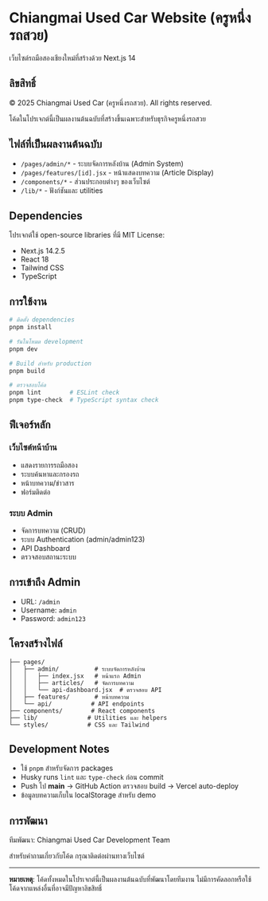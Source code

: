 # Chiangmai Used Car Website (ครูหนึ่งรถสวย)

เว็บไซต์รถมือสองเชียงใหม่ที่สร้างด้วย Next.js 14

## ลิขสิทธิ์

© 2025 Chiangmai Used Car (ครูหนึ่งรถสวย). All rights reserved.

โค้ดในโปรเจกต์นี้เป็นผลงานต้นฉบับที่สร้างขึ้นเฉพาะสำหรับธุรกิจครูหนึ่งรถสวย

## ไฟล์ที่เป็นผลงานต้นฉบับ

- `/pages/admin/*` - ระบบจัดการหลังบ้าน (Admin System)
- `/pages/features/[id].jsx` - หน้าแสดงบทความ (Article Display)
- `/components/*` - ส่วนประกอบต่างๆ ของเว็บไซต์
- `/lib/*` - ฟังก์ชันและ utilities

## Dependencies

โปรเจกต์ใช้ open-source libraries ที่มี MIT License:

- Next.js 14.2.5
- React 18
- Tailwind CSS
- TypeScript

## การใช้งาน

```bash
# ติดตั้ง dependencies
pnpm install

# รันในโหมด development
pnpm dev

# Build สำหรับ production
pnpm build

# ตรวจสอบโค้ด
pnpm lint        # ESLint check
pnpm type-check  # TypeScript syntax check
```

## ฟีเจอร์หลัก

### เว็บไซต์หน้าบ้าน

- แสดงรายการรถมือสอง
- ระบบค้นหาและกรองรถ
- หน้าบทความ/ข่าวสาร
- ฟอร์มติดต่อ

### ระบบ Admin

- จัดการบทความ (CRUD)
- ระบบ Authentication (admin/admin123)
- API Dashboard
- ตรวจสอบสถานะระบบ

## การเข้าถึง Admin

- URL: `/admin`
- Username: `admin`
- Password: `admin123`

## โครงสร้างไฟล์

```text
├── pages/
│   ├── admin/          # ระบบจัดการหลังบ้าน
│   │   ├── index.jsx   # หน้าแรก Admin
│   │   ├── articles/   # จัดการบทความ
│   │   └── api-dashboard.jsx  # ตรวจสอบ API
│   ├── features/       # หน้าบทความ
│   └── api/           # API endpoints
├── components/        # React components
├── lib/              # Utilities และ helpers
└── styles/           # CSS และ Tailwind
```

## Development Notes

- ใช้ `pnpm` สำหรับจัดการ packages
- Husky runs `lint` และ `type-check` ก่อน commit
- Push ไป **main** → GitHub Action ตรวจสอบ build → Vercel auto-deploy
- ข้อมูลบทความเก็บใน localStorage สำหรับ demo

## การพัฒนา

ทีมพัฒนา: Chiangmai Used Car Development Team

สำหรับคำถามเกี่ยวกับโค้ด กรุณาติดต่อผ่านทางเว็บไซต์

---

**หมายเหตุ**: โค้ดทั้งหมดในโปรเจกต์นี้เป็นผลงานต้นฉบับที่พัฒนาโดยทีมงาน
ไม่มีการคัดลอกหรือใช้โค้ดจากแหล่งอื่นที่อาจมีปัญหาลิขสิทธิ์
